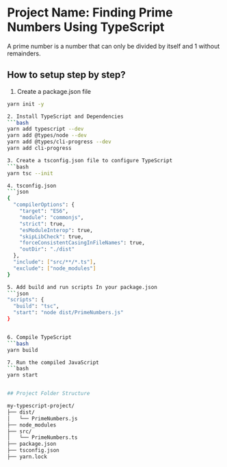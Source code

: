 # Project Name: Finding Prime Numbers Using TypeScript

A prime number is a number that can only be divided by itself and 1 without remainders. 

## How to setup step by step?
1. Create a package.json file
```bash
yarn init -y

2. Install TypeScript and Dependencies
```bash
yarn add typescript --dev
yarn add @types/node --dev
yarn add @types/cli-progress --dev
yarn add cli-progress

3. Create a tsconfig.json file to configure TypeScript
```bash
yarn tsc --init

4. tsconfig.json
```json
{
  "compilerOptions": {
    "target": "ES6",             
    "module": "commonjs",       
    "strict": true,             
    "esModuleInterop": true,    
    "skipLibCheck": true,       
    "forceConsistentCasingInFileNames": true,
    "outDir": "./dist"         
  },
  "include": ["src/**/*.ts"],     
  "exclude": ["node_modules"]   
}

5. Add build and run scripts In your package.json
```json
"scripts": {
  "build": "tsc",
  "start": "node dist/PrimeNumbers.js"
}


6. Compile TypeScript
```bash
yarn build

7. Run the compiled JavaScript
```bash
yarn start


## Project Folder Structure

my-typescript-project/
├── dist/
│   └── PrimeNumbers.js  
├── node_modules	
├── src/
│   └── PrimeNumbers.ts                          
├── package.json               
├── tsconfig.json             
├── yarn.lock
